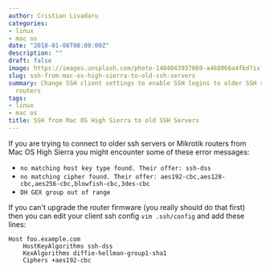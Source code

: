 ```yaml
---
author: Cristian Livadaru
categories:
- linux
- mac os
date: "2018-01-08T08:00:00Z"
description: ""
draft: false
image: https://images.unsplash.com/photo-1484043937869-a468066a4fbd?ixlib=rb-0.3.5&q=80&fm=jpg&crop=entropy&cs=tinysrgb&w=1080&fit=max&s=ca50ed13a1c9c824c3bcfe06881b79d3
slug: ssh-from-mac-os-high-sierra-to-old-ssh-servers
summary: Change SSH client settings to enable SSH logins to older SSH servers or Mikrotik
  routers
tags:
- linux
- mac os
title: SSH from Mac OS High Sierra to old SSH Servers
---
```



If you are trying to connect to older ssh servers or Mikrotik routers from Mac OS High Sierra you might encounter some of these error messages: 

* `no matching host key type found. Their offer: ssh-dss`
* `no matching cipher found. Their offer: aes192-cbc,aes128-cbc,aes256-cbc,blowfish-cbc,3des-cbc`
* `DH GEX group out of range`

If you can't upgrade the router firmware (you really should do that first) then you can edit your client ssh config `vim .ssh/config` and add these lines:

```
Host foo.example.com
    HostKeyAlgorithms ssh-dss
    KexAlgorithms diffie-hellman-group1-sha1
    Ciphers +aes192-cbc
```

